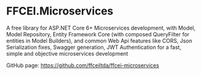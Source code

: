 # FFCEI.Microservices

A free library for ASP.NET Core 6+ Microservices development, with Model, Model Repository, Entity Framework Core (with composed QueryFilter for entities in Model Builders), and common Web Api features like CORS, Json Serialization fixes, Swagger generation, JWT Authentication for a fast, simple and objective microservices development

GitHub page: https://github.com/ffceiltda/ffcei-microservices
